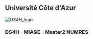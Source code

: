 ## Université Côte d'Azur
![DS4H_logo](https://github.com/user-attachments/assets/6c0116dd-e239-4df0-b27f-088f0151ddca)

### DS4H - MIAGE - Master2 NUMRES




